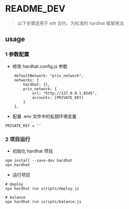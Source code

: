 # README_DEV

> 以下步骤适用于 eth 合约，为标准的 hardhat 框架用法

## usage

### 1 参数配置
- 修改 hardhat.config.js 参数

``` shell
    defaultNetwork: "priv_network",
    networks: {
        hardhat: {},
        priv_network: {
            url: "http://127.0.0.1:8545",
            accounts: [PRIVATE_KEY]
        }
    },
```

- 配置 .env 文件中的私钥环境变量

``` shell
PRIVATE_KEY = ''
```

### 2 项目运行

- 初始化 hardhat 项目

``` shell
npm install --save-dev hardhat
npx hardhat
```

- 运行项目

```
# deploy
npx hardhat run scripts/deploy.js

# balance
npx hardhat run scripts/balance.js

```